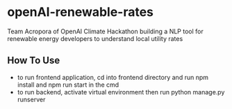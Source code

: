 # openAI-renewable-rates
Team Acropora of OpenAI Climate Hackathon building a NLP tool for renewable energy developers to understand local utility rates


## How To Use
* to run frontend application, cd into frontend directory and run npm install and npm run start in the cmd
* to run backend, activate virtual environment then run python manage.py runserver 

